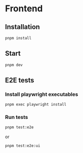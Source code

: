 # Frontend

## Installation

```bash
pnpm install
```

## Start

```bash
pnpm dev
```

## E2E tests

### Install playwright executables

```bash
pnpm exec playwright install
```

### Run tests

```bash
pnpm test:e2e
```

or

```bash
pnpm test:e2e:ui
```
